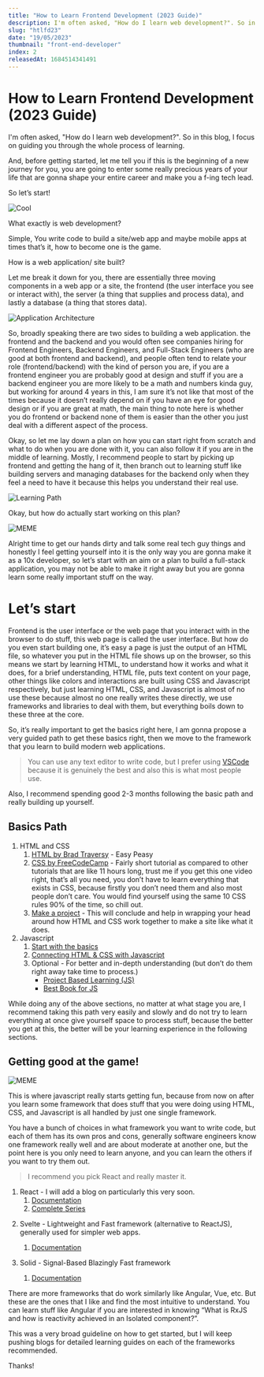 ```yaml
---
title: "How to Learn Frontend Development (2023 Guide)"
description: I'm often asked, "How do I learn web development?". So in this blog, I focus on guiding you through the whole process of learning. And, before getting started, let me tell you if this is the beginning of a new journey for you, you are going to enter some really precious years of your life that are gonna shape your entire career and make you a f-ing tech lead.
slug: "htlfd23"
date: "19/05/2023"
thumbnail: "front-end-developer"
index: 2
releasedAt: 1684514341491
---
```


# How to Learn Frontend Development (2023 Guide)

I'm often asked, "How do I learn web development?". So in this blog, I focus on guiding you through the whole process of learning.

And, before getting started, let me tell you if this is the beginning of a new journey for you, you are going to enter some really precious years of your life that are gonna shape your entire career and make you a f-ing tech lead.

So let’s start!

![Cool](https://media2.giphy.com/media/v1.Y2lkPTc5MGI3NjExMzJiNjgzMDY3ZjE3ZjNlZDIzNzgyNDEwOTVlYjBkOTZlZTljNmU1MyZlcD12MV9pbnRlcm5hbF9naWZzX2dpZklkJmN0PWc/xUOxf8R29PSTtF6PE4/giphy.gif)

What exactly is web development?

Simple, You write code to build a site/web app and maybe mobile apps at times that’s it, how to become one is the game.

How is a web application/ site built?

Let me break it down for you, there are essentially three moving components in a web app or a site, the frontend (the user interface you see or interact with), the server (a thing that supplies and process data), and lastly a database (a thing that stores data).

![Application Architecture](/blogs/htlfd23/arch.png)

So, broadly speaking there are two sides to building a web application. the frontend and the backend and you would often see companies hiring for Frontend Engineers, Backend Engineers, and Full-Stack Engineers (who are good at both frontend and backend), and people often tend to relate your role (frontend/backend) with the kind of person you are, if you are a frontend engineer you are probably good at design and stuff if you are a backend engineer you are more likely to be a math and numbers kinda guy, but working for around 4 years in this, I am sure it’s not like that most of the times because it doesn’t really depend on if you have an eye for good design or if you are great at math, the main thing to note here is whether you do frontend or backend none of them is easier than the other you just deal with a different aspect of the process.

Okay, so let me lay down a plan on how you can start right from scratch and what to do when you are done with it, you can also follow it if you are in the middle of learning. Mostly, I recommend people to start by picking up frontend and getting the hang of it, then branch out to learning stuff like building servers and managing databases for the backend only when they feel a need to have it because this helps you understand their real use.

![Learning Path](/blogs/htlfd23/path.png)

Okay, but how do actually start working on this plan?

![MEME](https://media1.giphy.com/media/v1.Y2lkPTc5MGI3NjExZDZhMzc4MGQ4NmNiN2QwNTk2ZmYxNmIyNTE2MWM1NjYwMjA2NGE0OCZlcD12MV9pbnRlcm5hbF9naWZzX2dpZklkJmN0PWc/xUNd9HnL8XsgW8K5FK/giphy.gif)

Alright time to get our hands dirty and talk some real tech guy things and honestly I feel getting yourself into it is the only way you are gonna make it as a 10x developer, so let’s start with an aim or a plan to build a full-stack application, you may not be able to make it right away but you are gonna learn some really important stuff on the way.

# Let’s start

Frontend is the user interface or the web page that you interact with in the browser to do stuff, this web page is called the user interface. But how do you even start building one, it’s easy a page is just the output of an HTML file, so whatever you put in the HTML file shows up on the browser, so this means we start by learning HTML, to understand how it works and what it does, for a brief understanding, HTML file, puts text content on your page, other things like colors and interactions are built using CSS and Javascript respectively, but just learning HTML, CSS, and Javascript is almost of no use these because almost no one really writes these directly, we use frameworks and libraries to deal with them, but everything boils down to these three at the core.

So, it’s really important to get the basics right here, I am gonna propose a very guided path to get these basics right, then we move to the framework that you learn to build modern web applications.

> You can use any text editor to write code, but I prefer using [VSCode](https://code.visualstudio.com/) because it is genuinely the best and also this is what most people use.

Also, I recommend spending good 2-3 months following the basic path and really building up yourself.

## Basics Path

<ol>
  <li>HTML and CSS
    <ol>
      <li><a href="https://www.youtube.com/watch?v=UB1O30fR-EE">HTML by Brad Traversy</a> - Easy Peasy</li>
      <li><a href="https://www.youtube.com/watch?v=ieTHC78giGQ">CSS by FreeCodeCamp</a> - Fairly short tutorial as compared to other tutorials that are like 11 hours long, trust me if you get this one video right, that’s all you need, you don’t have to learn everything that exists in CSS, because firstly you don’t need them and also most people don’t care. You would find yourself using the same 10 CSS rules 90% of the time, so chill out.</li>
      <li><a href="https://www.youtube.com/watch?v=-8LTPIJBGwQ">Make a project</a> - This will conclude and help in wrapping your head around how HTML and CSS work together to make a site like what it does.</li>
    </ol>
  </li>
  <li>Javascript
    <ol>
      <li><a href="https://www.youtube.com/watch?v=SBmSRK3feww">Start with the basics</a></li>
      <li><a href="https://www.youtube.com/watch?v=v7rSSy8CaYE">Connecting HTML & CSS with Javascript</a></li>
      <li>Optional - For better and in-depth understanding (but don’t do them right away take time to process.)
        <ul>
          <li><a href="https://www.youtube.com/watch?v=E3XxeE7NF30">Project Based Learning (JS)</a></li>
          <li><a href="https://github.com/getify/You-Dont-Know-JS">Best Book for JS</a></li>
        </ul>
      </li>
    </ol>
  </li>
</ol>

While doing any of the above sections, no matter at what stage you are, I recommend taking this path very easily and slowly and do not try to learn everything at once give yourself space to process stuff, because the better you get at this, the better will be your learning experience in the following sections.

## Getting good at the game!

![MEME](https://media4.giphy.com/media/v1.Y2lkPTc5MGI3NjExODg1ZDVjZTA4YTkzNmFjYWRmOTRlNDg1ZjNlNjA2MjEyYWZiN2ZiZCZlcD12MV9pbnRlcm5hbF9naWZzX2dpZklkJmN0PWc/QuDpERGElBfPc63xr5/giphy.gif)

This is where javascript really starts getting fun, because from now on after you learn some framework that does stuff that you were doing using HTML, CSS, and Javascript is all handled by just one single framework.

You have a bunch of choices in what framework you want to write code, but each of them has its own pros and cons, generally software engineers know one framework really well and are about moderate at another one, but the point here is you only need to learn anyone, and you can learn the others if you want to try them out.

> I recommend you pick React and really master it.

<ol>
<li>
React - I will add a blog on particularly this very soon.
<ol>

<li>
<a href="https://react.dev/">Documentation</a>
</li>
   <li>
   <a href="https://youtu.be/QFaFIcGhPoM">Complete Series</a>
   </li>
</ol>
</li>
<li>

Svelte - Lightweight and Fast framework (alternative to ReactJS), generally used for simpler web apps.

   <ol>

   <li>
<a href="https://svelte.dev/">Documentation</a>
   </li>
   </ol>
</li>
<li>

Solid - Signal-Based Blazingly Fast framework

   <ol>
   <li>
   <a href="https://www.solidjs.com/">Documentation</a>
   </li>
   </ol>
</li>
</ol>

There are more frameworks that do work similarly like Angular, Vue, etc. But these are the ones that I like and find the most intuitive to understand. You can learn stuff like Angular if you are interested in knowing “What is RxJS and how is reactivity achieved in an Isolated component?”.

This was a very broad guideline on how to get started, but I will keep pushing blogs for detailed learning guides on each of the frameworks recommended.

Thanks!
